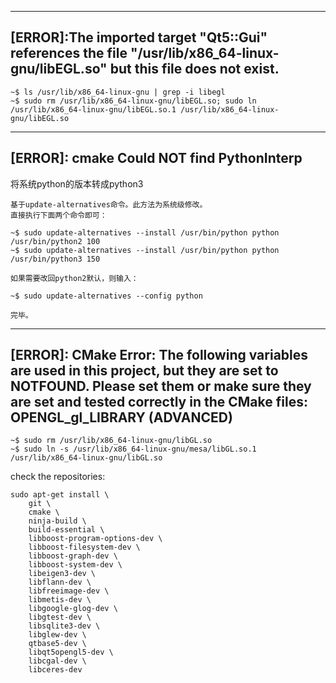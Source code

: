 --------------------------------
[ERROR]:The imported target "Qt5::Gui" references the file "/usr/lib/x86_64-linux-gnu/libEGL.so" but this file does not exist. 
-------------------------------
```
~$ ls /usr/lib/x86_64-linux-gnu | grep -i libegl
~$ sudo rm /usr/lib/x86_64-linux-gnu/libEGL.so; sudo ln /usr/lib/x86_64-linux-gnu/libEGL.so.1 /usr/lib/x86_64-linux-gnu/libEGL.so
```

--------------------------
[ERROR]: cmake Could NOT find PythonInterp
---------------------------
将系统python的版本转成python3
```
基于update-alternatives命令。此方法为系统级修改。
直接执行下面两个命令即可：

~$ sudo update-alternatives --install /usr/bin/python python /usr/bin/python2 100
~$ sudo update-alternatives --install /usr/bin/python python /usr/bin/python3 150

如果需要改回python2默认，则输入：

~$ sudo update-alternatives --config python

完毕。

```

-----------------------
[ERROR]: CMake Error: The following variables are used in this project, but they are set to NOTFOUND. Please set them or make sure they are set and tested correctly in the CMake files: OPENGL_gl_LIBRARY (ADVANCED)
---------------
```
~$ sudo rm /usr/lib/x86_64-linux-gnu/libGL.so
~$ sudo ln -s /usr/lib/x86_64-linux-gnu/mesa/libGL.so.1 /usr/lib/x86_64-linux-gnu/libGL.so
```

check the repositories:

```
sudo apt-get install \
    git \
    cmake \
    ninja-build \
    build-essential \
    libboost-program-options-dev \
    libboost-filesystem-dev \
    libboost-graph-dev \
    libboost-system-dev \
    libeigen3-dev \
    libflann-dev \
    libfreeimage-dev \
    libmetis-dev \
    libgoogle-glog-dev \
    libgtest-dev \
    libsqlite3-dev \
    libglew-dev \
    qtbase5-dev \
    libqt5opengl5-dev \
    libcgal-dev \
    libceres-dev
```
